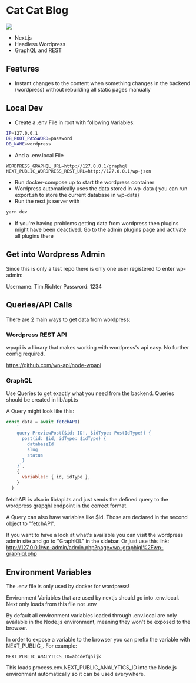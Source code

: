 # Cat Cat Blog
![](https://media.giphy.com/media/CjmvTCZf2U3p09Cn0h/giphy.gif)

- Next.js 
- Headless Wordpress
- GraphQL and REST


## Features

- Instant changes to the content when something changes in the backend (wordpress) without rebuilding
all static pages manually

## Local Dev

- Create a .env File in root with following Variables:
```bash
IP=127.0.0.1
DB_ROOT_PASSWORD=password
DB_NAME=wordpress
```
- And a .env.local File
```.env
WORDPRESS_GRAPHQL_URL=http://127.0.0.1/graphql
NEXT_PUBLIC_WORDPRESS_REST_URL=http://127.0.0.1/wp-json
```
- Run docker-compose up to start the wordpress container
- Wordpress automatically uses the data stored in wp-data ( you can run export.sh to store the current
database in wp-data)
- Run the next.js server with 
```bash
yarn dev
```

- If you're having problems getting data from wordpress then plugins might have been deactived.
Go to the admin plugins page and activate all plugins there

## Get into Wordpress Admin

Since this is only a test repo there is only one user registered to enter wp-admin:

Username: Tim.Richter
Password: 1234

## Queries/API Calls

There are 2 main ways to get data from wordpress:

### Wordpress REST API

wpapi is a library that makes working with wordpress's api easy. No further config required.

https://github.com/wp-api/node-wpapi

### GraphQL

Use Queries to get exactly what you need from the backend.
Queries should be created in lib/api.ts

A Query might look like this:
```javascript
const data = await fetchAPI(
    `
    query PreviewPost($id: ID!, $idType: PostIdType!) {
      post(id: $id, idType: $idType) {
        databaseId
        slug
        status
      }
    }`,
    {
      variables: { id, idType },
    }
  )
```
fetchAPI is also in lib/api.ts and just sends the defined query to the wordpress grapqhl endpoint in the 
correct format.

A Query can also have variables like $id. Those are declared in the second object to "fetchAPI".

If you want to have a look at what's available you can visit the wordpress admin site and go to "GraphiQL" in the sidebar.
Or just use this link: http://127.0.0.1/wp-admin/admin.php?page=wp-graphiql%2Fwp-graphiql.php

## Environment Variables

The .env file is only used by docker for wordpress!

Environment Variables that are used by nextjs should go into .env.local. Next only loads from this file
not .env

By default all environment variables loaded through .env.local are only available in the Node.js environment, 
meaning they won't be exposed to the browser.

In order to expose a variable to the browser you can prefix the variable with NEXT_PUBLIC_. For example:
```.env
NEXT_PUBLIC_ANALYTICS_ID=abcdefghijk
```

This loads process.env.NEXT_PUBLIC_ANALYTICS_ID into the Node.js environment automatically so it can be used
everywhere.
